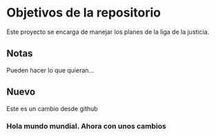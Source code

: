 # Objetivos de la repositorio

Este proyecto se encarga de manejar los planes de la liga de la justicia.


## Notas
Pueden hacer lo que quieran...

## Nuevo
Este es un cambio desde github

### Hola mundo mundial. Ahora con unos cambios
